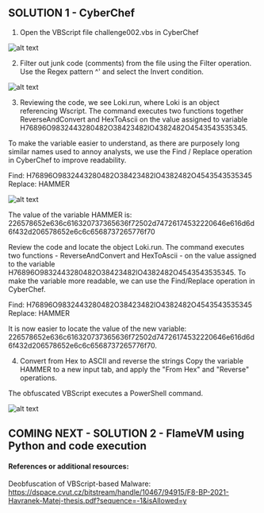 ## SOLUTION 1 - CyberChef 

1. Open the VBScript file challenge002.vbs in CyberChef

![alt text](https://github.com/ATTACKnDEFEND/Deobfuscation-Challenges/blob/main/challenge001/solution/image1.png)

2. Filter out junk code (comments) from the file using the Filter operation. Use the Regex pattern ^' and select the Invert condition.

![alt text](https://github.com/ATTACKnDEFEND/Deobfuscation-Challenges/blob/main/challenge001/solution/image1.png)

3. Reviewing the code, we see Loki.run, where Loki is an object referencing Wscript. The command executes two functions together
ReverseAndConvert and HexToAscii on the value assigned to variable H76896O9832443280482O38423482lO4382482O4543543535345. 

To make the variable easier to understand, as there are purposely long similar names used to annoy analysts, we use the Find / Replace operation in CyberChef 
to improve readability.

Find: H76896O9832443280482O38423482lO4382482O4543543535345
Replace: HAMMER

![alt text](https://github.com/ATTACKnDEFEND/Deobfuscation-Challenges/blob/main/challenge001/solution/image1.png)

The value of the variable HAMMER is: 226578652e636c616320737365636f72502d74726174532220646e616d6d6f432d206578652e6c6c6568737265776f70

Review the code and locate the object Loki.run. The command executes two functions - ReverseAndConvert and HexToAscii - on the value assigned to the variable H76896O9832443280482O38423482lO4382482O4543543535345. 
To make the variable more readable, we can use the Find/Replace operation in CyberChef.

Find: H76896O9832443280482O38423482lO4382482O4543543535345
Replace: HAMMER

It is now easier to locate the value of the new variable: 226578652e636c616320737365636f72502d74726174532220646e616d6d6f432d206578652e6c6c6568737265776f70.

4. Convert from Hex to ASCII and reverse the strings
Copy the variable HAMMER to a new input tab, and apply the "From Hex" and "Reverse" operations.

The obfuscated VBScript executes a PowerShell command.

![alt text](https://github.com/ATTACKnDEFEND/Deobfuscation-Challenges/blob/main/challenge001/solution/image1.png)

## COMING NEXT - SOLUTION 2 - FlameVM using Python and code execution

#### References or additional resources:

Deobfuscation of VBScript-based Malware: https://dspace.cvut.cz/bitstream/handle/10467/94915/F8-BP-2021-Havranek-Matej-thesis.pdf?sequence=-1&isAllowed=y




